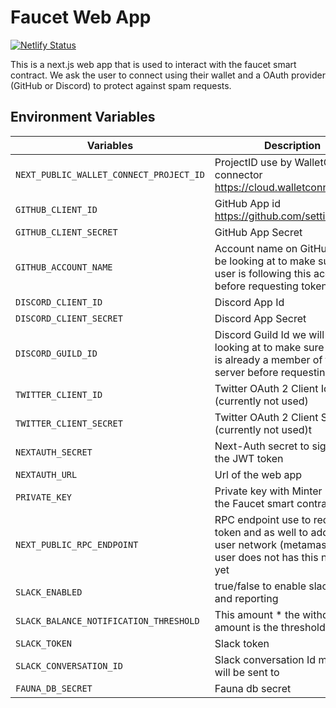 # Faucet Web App

[![Netlify Status](https://api.netlify.com/api/v1/badges/53c4ebc2-182b-4b31-820e-9e4fb006f574/deploy-status)](https://app.netlify.com/sites/subspacefaucet/deploys)

This is a next.js web app that is used to interact with the faucet smart contract.
We ask the user to connect using their wallet and a OAuth provider (GitHub or Discord) to protect against spam requests.

## Environment Variables

| Variables                               | Description                                                                                                                   |
| --------------------------------------- | ----------------------------------------------------------------------------------------------------------------------------- |
| `NEXT_PUBLIC_WALLET_CONNECT_PROJECT_ID` | ProjectID use by WalletConnect connector https://cloud.walletconnect.com/                                                     |
| `GITHUB_CLIENT_ID`                      | GitHub App id https://github.com/settings/apps                                                                                |
| `GITHUB_CLIENT_SECRET`                  | GitHub App Secret                                                                                                             |
| `GITHUB_ACCOUNT_NAME`                   | Account name on GitHub we will be looking at to make sure the user is following this account before requesting token          |
| `DISCORD_CLIENT_ID`                     | Discord App Id                                                                                                                |
| `DISCORD_CLIENT_SECRET`                 | Discord App Secret                                                                                                            |
| `DISCORD_GUILD_ID`                      | Discord Guild Id we will be looking at to make sure the user is already a member of the server before requesting token        |
| `TWITTER_CLIENT_ID`                     | Twitter OAuth 2 Client Id (currently not used)                                                                                |
| `TWITTER_CLIENT_SECRET`                 | Twitter OAuth 2 Client Secret (currently not used)t                                                                           |
| `NEXTAUTH_SECRET`                       | Next-Auth secret to sign/verify the JWT token                                                                                 |
| `NEXTAUTH_URL`                          | Url of the web app                                                                                                            |
| `PRIVATE_KEY`                           | Private key with Minter role on the Faucet smart contract                                                                     |
| `NEXT_PUBLIC_RPC_ENDPOINT`              | RPC endpoint use to request token and as well to add to the user network (metamask) if the user does not has this network yet |
| `SLACK_ENABLED`                         | true/false to enable slack alert and reporting                                                                                |
| `SLACK_BALANCE_NOTIFICATION_THRESHOLD`  | This amount \* the withdraw amount is the threshold                                                                           |
| `SLACK_TOKEN`                           | Slack token                                                                                                                   |
| `SLACK_CONVERSATION_ID`                 | Slack conversation Id message will be sent to                                                                                 |
| `FAUNA_DB_SECRET`                       | Fauna db secret                                                                                                               |

